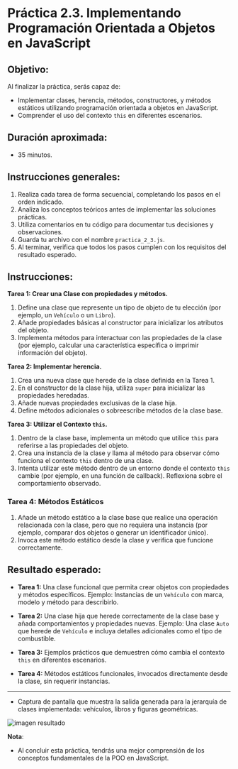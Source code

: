# Práctica 2.3. Implementando Programación Orientada a Objetos en JavaScript

## Objetivo:
Al finalizar la práctica, serás capaz de:
- Implementar clases, herencia, métodos, constructores, y métodos estáticos utilizando programación orientada a objetos en JavaScript. 
- Comprender el uso del contexto `this` en diferentes escenarios.

## Duración aproximada:
- 35 minutos.

## **Instrucciones generales:**
1. Realiza cada tarea de forma secuencial, completando los pasos en el orden indicado.
2. Analiza los conceptos teóricos antes de implementar las soluciones prácticas.
3. Utiliza comentarios en tu código para documentar tus decisiones y observaciones.
4. Guarda tu archivo con el nombre `practica_2_3.js`.
5. Al terminar, verifica que todos los pasos cumplen con los requisitos del resultado esperado.

## **Instrucciones:**

**Tarea 1: Crear una Clase con propiedades y métodos.**
1. Define una clase que represente un tipo de objeto de tu elección (por ejemplo, un `Vehículo` o un `Libro`).
2. Añade propiedades básicas al constructor para inicializar los atributos del objeto.
3. Implementa métodos para interactuar con las propiedades de la clase (por ejemplo, calcular una característica específica o imprimir información del objeto).

**Tarea 2: Implementar herencia.**
1. Crea una nueva clase que herede de la clase definida en la Tarea 1.
2. En el constructor de la clase hija, utiliza `super` para inicializar las propiedades heredadas.
3. Añade nuevas propiedades exclusivas de la clase hija.
4. Define métodos adicionales o sobreescribe métodos de la clase base.

**Tarea 3: Utilizar el Contexto `this`.**
1. Dentro de la clase base, implementa un método que utilice `this` para referirse a las propiedades del objeto.
2. Crea una instancia de la clase y llama al método para observar cómo funciona el contexto `this` dentro de una clase.
3. Intenta utilizar este método dentro de un entorno donde el contexto `this` cambie (por ejemplo, en una función de callback). Reflexiona sobre el comportamiento observado.

### **Tarea 4: Métodos Estáticos**
1. Añade un método estático a la clase base que realice una operación relacionada con la clase, pero que no requiera una instancia (por ejemplo, comparar dos objetos o generar un identificador único).
2. Invoca este método estático desde la clase y verifica que funcione correctamente.

## **Resultado esperado:**
- **Tarea 1:** Una clase funcional que permita crear objetos con propiedades y métodos específicos. Ejemplo: Instancias de un `Vehículo` con marca, modelo y método para describirlo.

- **Tarea 2:** Una clase hija que herede correctamente de la clase base y añada comportamientos y propiedades nuevas. Ejemplo: Una clase `Auto` que herede de `Vehículo` e incluya detalles adicionales como el tipo de combustible.

- **Tarea 3:** Ejemplos prácticos que demuestren cómo cambia el contexto `this` en diferentes escenarios.

- **Tarea 4:** Métodos estáticos funcionales, invocados directamente desde la clase, sin requerir instancias.

---

- Captura de pantalla que muestra la salida generada para la jerarquía de clases implementada: vehículos, libros y figuras geométricas.

![imagen resultado](../images/image2_3_1.png)

**Nota**:
- Al concluir esta práctica, tendrás una mejor comprensión de los conceptos fundamentales de la POO en JavaScript.
